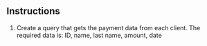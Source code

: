 ## Instructions


1. Create a query that gets the payment data from each client. The required data is: ID, name, last name, amount, date


